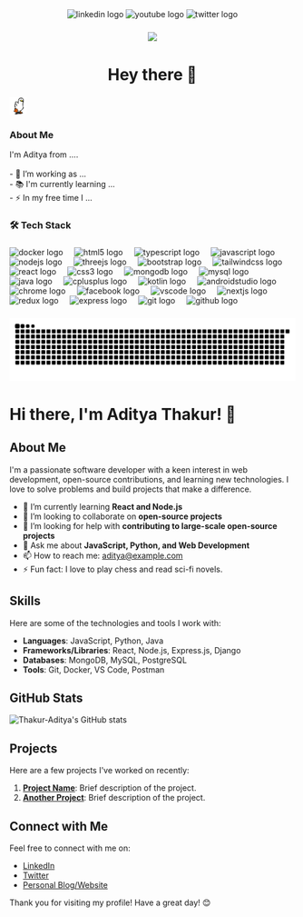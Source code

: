 <!-- <div align="center">
  <img height="30" src="./duck waddle.gif"  />
</div> -->

<!-- ### -->

<div align="center">
  <img src="https://img.shields.io/static/v1?message=LinkedIn&logo=linkedin&label=&color=0077B5&logoColor=white&labelColor=&style=for-the-badge" height="25" alt="linkedin logo"  />
  <img src="https://img.shields.io/static/v1?message=Youtube&logo=youtube&label=&color=FF0000&logoColor=white&labelColor=&style=for-the-badge" height="25" alt="youtube logo"  />
  <img src="https://img.shields.io/static/v1?message=Twitter&logo=twitter&label=&color=1DA1F2&logoColor=white&labelColor=&style=for-the-badge" height="25" alt="twitter logo"  />
</div>

###

<div align="center">
  <img src="https://visitor-badge.laobi.icu/badge?page_id=Thakur-Aditya.Thakur-Aditya&"  />
</div>

###

<h1 align="center">Hey there 👋</h1>

###


<img height="30" src="./duck waddle.gif"/>
<h3 align="left"> About Me</h3>


<p align="left">I'm Aditya from ....<br><br>- 🔭 I’m working as ...<br>- 📚 I'm currently learning ...<br>- ⚡ In my free time I ...</p>

###

<h3 align="left">🛠 Tech Stack</h3>

###

<div align="left">
  <img src="https://cdn.jsdelivr.net/gh/devicons/devicon/icons/docker/docker-plain-wordmark.svg" height="40" alt="docker logo"  />
  <img width="12" />
  <img src="https://cdn.jsdelivr.net/gh/devicons/devicon/icons/html5/html5-original.svg" height="40" alt="html5 logo"  />
  <img width="12" />
  <img src="https://cdn.jsdelivr.net/gh/devicons/devicon/icons/typescript/typescript-original.svg" height="40" alt="typescript logo"  />
  <img width="12" />
  <img src="https://cdn.jsdelivr.net/gh/devicons/devicon/icons/javascript/javascript-original.svg" height="40" alt="javascript logo"  />
  <img width="12" />
  <img src="https://cdn.jsdelivr.net/gh/devicons/devicon/icons/nodejs/nodejs-original.svg" height="40" alt="nodejs logo"  />
  <img width="12" />
  <img src="https://cdn.jsdelivr.net/gh/devicons/devicon/icons/threejs/threejs-original.svg" height="40" alt="threejs logo"  />
  <img width="12" />
  <img src="https://cdn.jsdelivr.net/gh/devicons/devicon/icons/bootstrap/bootstrap-original.svg" height="40" alt="bootstrap logo"  />
  <img width="12" />
  <img src="https://cdn.jsdelivr.net/gh/devicons/devicon/icons/tailwindcss/tailwindcss-original-wordmark.svg" height="40" alt="tailwindcss logo"  />
  <img width="12" />
  <img src="https://cdn.jsdelivr.net/gh/devicons/devicon/icons/react/react-original.svg" height="40" alt="react logo"  />
  <img width="12" />
  <img src="https://cdn.jsdelivr.net/gh/devicons/devicon/icons/css3/css3-original.svg" height="40" alt="css3 logo"  />
  <img width="12" />
  <img src="https://cdn.jsdelivr.net/gh/devicons/devicon/icons/mongodb/mongodb-original.svg" height="40" alt="mongodb logo"  />
  <img width="12" />
  <img src="https://cdn.jsdelivr.net/gh/devicons/devicon/icons/mysql/mysql-original.svg" height="40" alt="mysql logo"  />
  <img width="12" />
  <img src="https://cdn.jsdelivr.net/gh/devicons/devicon/icons/java/java-original.svg" height="40" alt="java logo"  />
  <img width="12" />
  <img src="https://cdn.jsdelivr.net/gh/devicons/devicon/icons/cplusplus/cplusplus-original.svg" height="40" alt="cplusplus logo"  />
  <img width="12" />
  <img src="https://cdn.jsdelivr.net/gh/devicons/devicon/icons/kotlin/kotlin-original.svg" height="40" alt="kotlin logo"  />
  <img width="12" />
  <img src="https://cdn.jsdelivr.net/gh/devicons/devicon/icons/androidstudio/androidstudio-original.svg" height="40" alt="androidstudio logo"  />
  <img width="12" />
  <img src="https://cdn.jsdelivr.net/gh/devicons/devicon/icons/chrome/chrome-original.svg" height="40" alt="chrome logo"  />
  <img width="12" />
  <img src="https://cdn.jsdelivr.net/gh/devicons/devicon/icons/facebook/facebook-original.svg" height="40" alt="facebook logo"  />
  <img width="12" />
  <img src="https://cdn.jsdelivr.net/gh/devicons/devicon/icons/vscode/vscode-original.svg" height="40" alt="vscode logo"  />
  <img width="12" />
  <img src="https://cdn.jsdelivr.net/gh/devicons/devicon/icons/nextjs/nextjs-original.svg" height="40" alt="nextjs logo"  />
  <img width="12" />
  <img src="https://cdn.jsdelivr.net/gh/devicons/devicon/icons/redux/redux-original.svg" height="40" alt="redux logo"  />
  <img width="12" />
  <img src="https://cdn.jsdelivr.net/gh/devicons/devicon/icons/express/express-original.svg" height="40" alt="express logo"  />
  <img width="12" />
  <img src="https://cdn.jsdelivr.net/gh/devicons/devicon/icons/git/git-original.svg" height="40" alt="git logo"  />
  <img width="12" />
  <img src="https://cdn.jsdelivr.net/gh/devicons/devicon/icons/github/github-original.svg" height="40" alt="github logo"  />
</div>

###

<!-- <h3 align="left">🔥   My Stats :</h3>

###

<div align="center">
  <img src="https://streak-stats.demolab.com?user=Thakur-Aditya&locale=en&mode=daily&theme=dark&hide_border=false&border_radius=5&order=3" height="220" alt="streak graph"  />
</div> -->

###

<!-- <img src="https://raw.githubusercontent.com/Thakur-Aditya/Thakur-Aditya/output/snake.svg" alt="Snake animation" /> -->

###

<picture>
  <source media="(prefers-color-scheme: dark)" srcset="https://raw.githubusercontent.com/Thakur-Aditya/Thakur-Aditya/output/github-snake-dark.svg" />
  <source media="(prefers-color-scheme: light)" srcset="https://raw.githubusercontent.com/Thakur-Aditya/Thakur-Aditya/output/github-snake.svg" />
  <img alt="github-snake" src="https://raw.githubusercontent.com/Thakur-Aditya/Thakur-Aditya/output/github-snake.svg" />
</picture>


# Hi there, I'm Aditya Thakur! 👋

## About Me

I'm a passionate software developer with a keen interest in web development, open-source contributions, and learning new technologies. I love to solve problems and build projects that make a difference.

- 🌱 I’m currently learning **React and Node.js**
- 👯 I’m looking to collaborate on **open-source projects**
- 🤔 I’m looking for help with **contributing to large-scale open-source projects**
- 💬 Ask me about **JavaScript, Python, and Web Development**
- 📫 How to reach me: [aditya@example.com](mailto:aditya@example.com)
- ⚡ Fun fact: I love to play chess and read sci-fi novels.

## Skills

Here are some of the technologies and tools I work with:

- **Languages**: JavaScript, Python, Java
- **Frameworks/Libraries**: React, Node.js, Express.js, Django
- **Databases**: MongoDB, MySQL, PostgreSQL
- **Tools**: Git, Docker, VS Code, Postman

## GitHub Stats

![Thakur-Aditya's GitHub stats](https://github-readme-stats.vercel.app/api?username=Thakur-Aditya&show_icons=true&theme=radical)

## Projects

Here are a few projects I've worked on recently:

1. **[Project Name](https://github.com/Thakur-Aditya/project-name)**: Brief description of the project.
2. **[Another Project](https://github.com/Thakur-Aditya/another-project)**: Brief description of the project.

## Connect with Me

Feel free to connect with me on:

- [LinkedIn](https://www.linkedin.com/in/thakur-aditya)
- [Twitter](https://twitter.com/thakur_aditya)
- [Personal Blog/Website](https://www.adityathakur.com)

Thank you for visiting my profile! Have a great day! 😊
